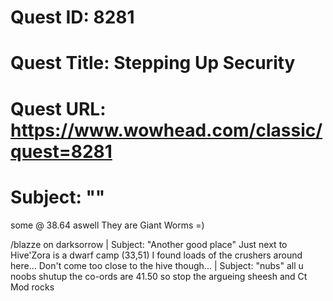 # Quest ID: 8281
# Quest Title: Stepping Up Security
# Quest URL: https://www.wowhead.com/classic/quest=8281
# Subject: "<Blank>"
some @ 38.64 aswell They are Giant Worms =)

/blazze on darksorrow | Subject: "Another good place"
Just next to Hive'Zora is a dwarf camp (33,51)
I found loads of the crushers around here...
Don't come too close to the hive though... | Subject: "nubs"
all u noobs shutup the co-ords are 41.50 so stop the argueing sheesh and Ct Mod rocks